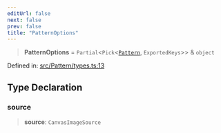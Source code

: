 ```yaml
---
editUrl: false
next: false
prev: false
title: "PatternOptions"
---
```


> **PatternOptions** = `Partial`\<`Pick`\<[`Pattern`](/api/classes/pattern/), `ExportedKeys`\>\> & `object`

Defined in: [src/Pattern/types.ts:13](https://github.com/fabricjs/fabric.js/blob/fea1b29b7495d9634e300bd4bfa43de097745805/src/Pattern/types.ts#L13)

## Type Declaration

### source

> **source**: `CanvasImageSource`
